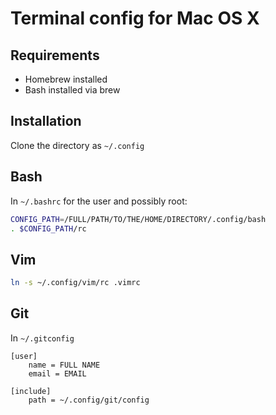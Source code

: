 Terminal config for Mac OS X
============================

Requirements
------------

* Homebrew installed
* Bash installed via brew

Installation
------------

Clone the directory as `~/.config`

Bash
----

In `~/.bashrc` for the user and possibly root:

```bash
CONFIG_PATH=/FULL/PATH/TO/THE/HOME/DIRECTORY/.config/bash
. $CONFIG_PATH/rc
```

Vim
---

```bash
ln -s ~/.config/vim/rc .vimrc
```

Git
---

In `~/.gitconfig`

```
[user]
    name = FULL NAME
    email = EMAIL

[include]
    path = ~/.config/git/config
```
